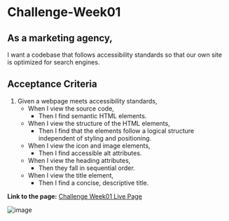 # Challenge-Week01
## As a marketing agency,
I want a codebase that follows accessibility standards
so that our own site is optimized for search engines.

## Acceptance Criteria

1. Given a webpage meets accessibility standards,
   - When I view the source code,
     - Then I find semantic HTML elements.
   - When I view the structure of the HTML elements,
     - Then I find that the elements follow a logical structure independent of styling and positioning.
   - When I view the icon and image elements,
     - Then I find accessible alt attributes.
   - When I view the heading attributes,
     - Then they fall in sequential order.
   - When I view the title element,
     - Then I find a concise, descriptive title.
       
**Link to the page:** [Challenge Week01 Live Page](https://carlosamorales.github.io/Challenges/)

![image](https://github.com/carlosamorales/Challenges/assets/7796766/17f68c93-2abf-4f85-8977-e69f787a748b)

